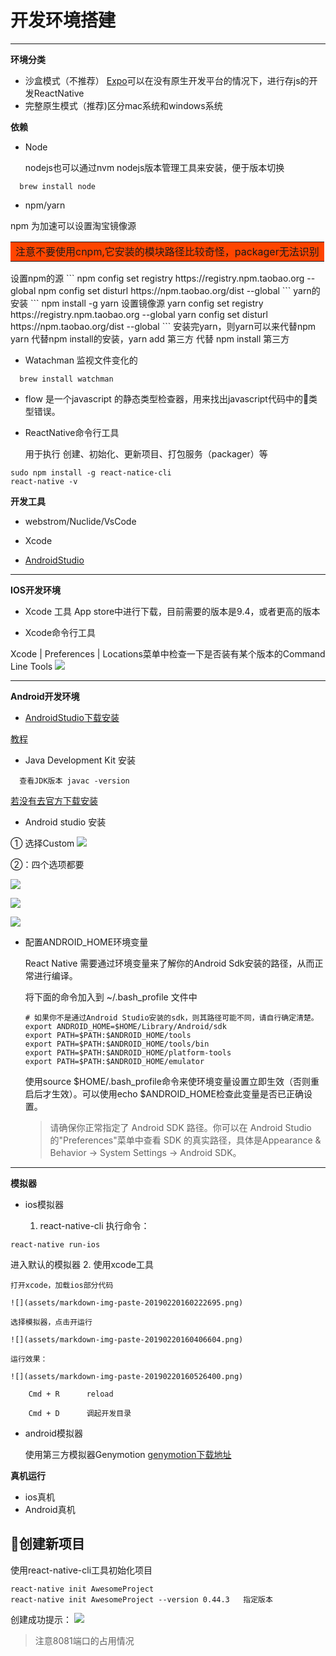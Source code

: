 # 开发环境搭建
----



**环境分类**
* 沙盒模式（不推荐） [Expo](https://docs.expo.io/)可以在没有原生开发平台的情况下，进行存js的开发ReactNative
* 完整原生模式（推荐)区分mac系统和windows系统

**依赖**
* Node

  nodejs也可以通过nvm nodejs版本管理工具来安装，便于版本切换
```
  brew install node
```

* npm/yarn

 npm 为加速可以设置淘宝镜像源
<table><tr><td bgcolor=#FF4500>注意不要使用cnpm,它安装的模块路径比较奇怪，packager无法识别</td></tr></table>
设置npm的源
```
npm config set registry https://registry.npm.taobao.org --global
npm config set disturl https://npm.taobao.org/dist --global
```
yarn的安装
```
npm install -g yarn
设置镜像源
yarn config set registry https://registry.npm.taobao.org --global
yarn config set disturl https://npm.taobao.org/dist --global
```
安装完yarn，则yarn可以来代替npm
yarn 代替npm install的安装，yarn add 第三方  代替 npm install 第三方


* Watachman 监视文件变化的
```
  brew install watchman
```

* flow 是一个javascript 的静态类型检查器，用来找出javascript代码中的类型错误。

* ReactNative命令行工具

  用于执行 创建、初始化、更新项目、打包服务（packager）等
```
sudo npm install -g react-natice-cli
react-native -v
```

**开发工具**
* webstrom/Nuclide/VsCode
* Xcode

* [AndroidStudio](https://developer.android.google.cn/studio/)

---
**IOS开发环境**
* Xcode 工具
App store中进行下载，目前需要的版本是9.4，或者更高的版本

* Xcode命令行工具

 Xcode | Preferences | Locations菜单中检查一下是否装有某个版本的Command Line Tools
 ![](assets/markdown-img-paste-20190220144243589.png)

---
 **Android开发环境**
 * [AndroidStudio下载安装](https://developer.android.google.cn/studio/)

 [教程](https://www.jianshu.com/p/24f45a411c80)
* Java Development Kit  安装
```
  查看JDK版本 javac -version
```
[若没有去官方下载安装](https://www.oracle.com/technetwork/java/javase/downloads/jdk8-downloads-2133151.html)


* Android studio 安装

 ① 选择Custom
 ![](assets/markdown-img-paste-20190220205442552.png)

 ②：四个选项都要

 ![](assets/markdown-img-paste-2019022020583104.png)

 ![](assets/markdown-img-paste-20190220210917470.png)

 ![](assets/markdown-img-paste-20190220210840919.png)

* 配置ANDROID_HOME环境变量

  React Native 需要通过环境变量来了解你的Android Sdk安装的路径，从而正常进行编译。

  将下面的命令加入到 ~/.bash_profile 文件中

  ```
  # 如果你不是通过Android Studio安装的sdk，则其路径可能不同，请自行确定清楚。
  export ANDROID_HOME=$HOME/Library/Android/sdk
  export PATH=$PATH:$ANDROID_HOME/tools
  export PATH=$PATH:$ANDROID_HOME/tools/bin
  export PATH=$PATH:$ANDROID_HOME/platform-tools
  export PATH=$PATH:$ANDROID_HOME/emulator
  ```
  使用source $HOME/.bash_profile命令来使环境变量设置立即生效（否则重启后才生效）。可以使用echo $ANDROID_HOME检查此变量是否已正确设置。

  >请确保你正常指定了 Android SDK 路径。你可以在 Android Studio 的"Preferences"菜单中查看 SDK 的真实路径，具体是Appearance & Behavior → System Settings → Android SDK。



---
**模拟器**
* ios模拟器

  1. react-native-cli 执行命令：
```
react-native run-ios
```
进入默认的模拟器
  2. 使用xcode工具

    打开xcode，加载ios部分代码

    ![](assets/markdown-img-paste-20190220160222695.png)

    选择模拟器，点击开运行

    ![](assets/markdown-img-paste-20190220160406604.png)

    运行效果：

    ![](assets/markdown-img-paste-20190220160526400.png)

```
    Cmd + R      reload

    Cmd + D      调起开发目录
```
* android模拟器

  使用第三方模拟器Genymotion
[  genymotion下载地址](https://www.genymotion.com/download/)


**真机运行**
* ios真机
* Android真机




## 创建新项目

使用react-native-cli工具初始化项目
```
react-native init AwesomeProject
react-native init AwesomeProject --version 0.44.3   指定版本
```
创建成功提示：
![](assets/markdown-img-paste-20190220145524809.png)

>注意8081端口的占用情况
